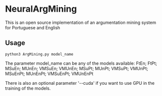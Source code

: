 # NeuralArgMining
This is an open source implementation of an argumentation mining system for Portuguese and English

Usage
--------
```
python3 ArgMining.py model_name
```

The parameter model_name can be any of the models available: FtEn; FtPt; MSuEn; MUnEn; VMSuEn; VMUnEn; MSuPt; MUnPt; VMSuPt; VMUnPt; MSuEnPt; MUnEnPt; VMSuEnPt; VMUnEnPt

There is also an optional parameter '--cuda' if you want to use GPU in the training of the models.

